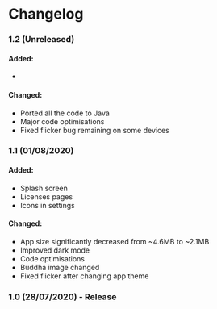 # Changelog

### 1.2 (Unreleased)

#### Added:

- 

#### Changed:

- Ported all the code to Java
- Major code optimisations
- Fixed flicker bug remaining on some devices

### 1.1 (01/08/2020)

#### Added:

- Splash screen
- Licenses pages
- Icons in settings

#### Changed:

- App size significantly decreased from ~4.6MB to ~2.1MB
- Improved dark mode
- Code optimisations
- Buddha image changed
- Fixed flicker after changing app theme

### 1.0 (28/07/2020) - Release